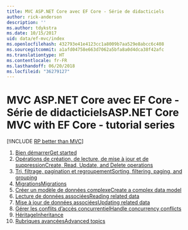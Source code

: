 ```yaml
---
title: MVC ASP.NET Core avec EF Core - Série de didacticiels
author: rick-anderson
description: ''
ms.author: tdykstra
ms.date: 10/15/2017
uid: data/ef-mvc/index
ms.openlocfilehash: 432793e41e4123cc1a8009b7aa529e8abcc6c408
ms.sourcegitcommit: a1afd04758e663d7062a5bfa8a0d4dca38f42afc
ms.translationtype: HT
ms.contentlocale: fr-FR
ms.lasthandoff: 06/20/2018
ms.locfileid: "36279127"
---
```

# <a name="aspnet-core-mvc-with-ef-core---tutorial-series"></a><span data-ttu-id="787a0-102">MVC ASP.NET Core avec EF Core - Série de didacticiels</span><span class="sxs-lookup"><span data-stu-id="787a0-102">ASP.NET Core MVC with EF Core - tutorial series</span></span>

[!INCLUDE [RP better than MVC](../../includes/RP-EF/rp-over-mvc.md)]

1. [<span data-ttu-id="787a0-103">Bien démarrer</span><span class="sxs-lookup"><span data-stu-id="787a0-103">Get started</span></span>](xref:data/ef-mvc/intro)
1. [<span data-ttu-id="787a0-104">Opérations de création, de lecture, de mise à jour et de suppression</span><span class="sxs-lookup"><span data-stu-id="787a0-104">Create, Read, Update, and Delete operations</span></span>](xref:data/ef-mvc/crud)
1. [<span data-ttu-id="787a0-105">Tri, filtrage, pagination et regroupement</span><span class="sxs-lookup"><span data-stu-id="787a0-105">Sorting, filtering, paging, and grouping</span></span>](xref:data/ef-mvc/sort-filter-page)
1. [<span data-ttu-id="787a0-106">Migrations</span><span class="sxs-lookup"><span data-stu-id="787a0-106">Migrations</span></span>](xref:data/ef-mvc/migrations)
1. [<span data-ttu-id="787a0-107">Créer un modèle de données complexe</span><span class="sxs-lookup"><span data-stu-id="787a0-107">Create a complex data model</span></span>](xref:data/ef-mvc/complex-data-model)
1. [<span data-ttu-id="787a0-108">Lecture de données associées</span><span class="sxs-lookup"><span data-stu-id="787a0-108">Reading related data</span></span>](xref:data/ef-mvc/read-related-data)
1. [<span data-ttu-id="787a0-109">Mise à jour de données associées</span><span class="sxs-lookup"><span data-stu-id="787a0-109">Updating related data</span></span>](xref:data/ef-mvc/update-related-data)
1. [<span data-ttu-id="787a0-110">Gérer les conflits d’accès concurrentiel</span><span class="sxs-lookup"><span data-stu-id="787a0-110">Handle concurrency conflicts</span></span>](xref:data/ef-mvc/concurrency)
1. [<span data-ttu-id="787a0-111">Héritage</span><span class="sxs-lookup"><span data-stu-id="787a0-111">Inheritance</span></span>](xref:data/ef-mvc/inheritance)
1. [<span data-ttu-id="787a0-112">Rubriques avancées</span><span class="sxs-lookup"><span data-stu-id="787a0-112">Advanced topics</span></span>](xref:data/ef-mvc/advanced)
